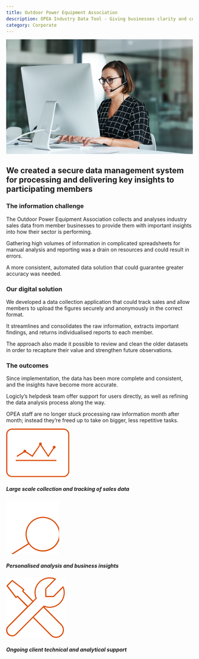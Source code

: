 ```yaml
---
title: Outdoor Power Equipment Association
description: OPEA Industry Data Tool - Giving businesses clarity and confidence
category: Corporate
---
```

<div class="grid grid-cols-12">

<div class="col-span-12 project-images">
    <img src="/Projects/Images/13_Outdoor_Power_Equipment_Association/Outdoor-Power-Equipment-Association-customer-care-worker.jpg" />
</div>


<div class="col-span-12 lg:col-span-9 project-text lg:order-last">
<div>

## We created a secure data management system for processing and delivering key insights to participating members

### The information challenge
The Outdoor Power Equipment Association collects and analyses industry sales data from member businesses to provide them with important insights into how their sector is performing.

Gathering high volumes of information in complicated spreadsheets for manual analysis and reporting was a drain on resources and could result in errors.

A more consistent, automated data solution that could guarantee greater accuracy was needed.

### Our digital solution
We developed a data collection application that could track sales and allow members to upload the figures securely and anonymously in the correct format.

It streamlines and consolidates the raw information, extracts important findings, and returns individualised reports to each member.

The approach also made it possible to review and clean the older datasets in order to recapture their value and strengthen future observations.

### The outcomes
Since implementation, the data has been more complete and consistent, and the insights have become more accurate.

Logicly’s helpdesk team offer support for users directly, as well as refining the data analysis process along the way.

OPEA staff are no longer stuck processing raw information month after month; instead they’re freed up to take on bigger, less repetitive tasks.

</div>
</div>


<div class="col-span-12 lg:col-span-3 icons-sidebar">
<div>
<img src="/Projects/Icons/13_Outdoor_Power_Equipment_Association/Large_scale_collection_and_tracking_sales_data.svg" />

##### Large scale collection and tracking of sales data
</div>

<div>
<img src="/Projects/Icons/13_Outdoor_Power_Equipment_Association/Personalised_analysis_and_business_insights.svg" />

##### Personalised analysis and business insights
</div>

<div class="icons-sidebar-last">
<img src="/Projects/Icons/13_Outdoor_Power_Equipment_Association/Ongoing_client_technical_and_analytical_support.svg" />

##### Ongoing client technical and analytical support
</div>
</div>

</div>
